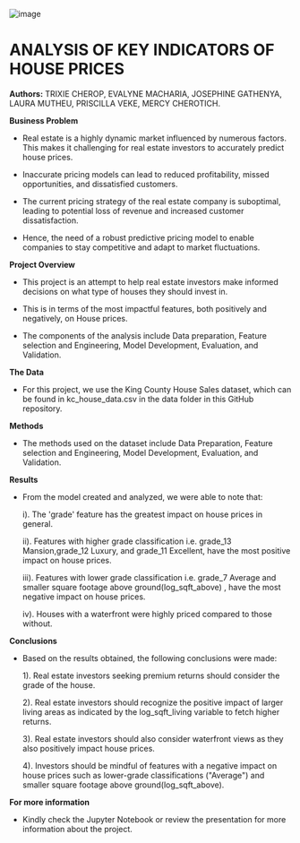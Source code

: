 
![image](https://github.com/MutheuTheAnalyst/House-Pricing-Indicators/assets/92978069/9ce2ee88-cc6f-4f86-8b54-370e8828b844)

# ANALYSIS OF KEY INDICATORS OF HOUSE PRICES

**Authors:** TRIXIE CHEROP, EVALYNE MACHARIA, JOSEPHINE GATHENYA, LAURA MUTHEU, PRISCILLA VEKE, MERCY CHEROTICH.

**Business Problem**

- Real estate is a highly dynamic market influenced by numerous factors. This makes it challenging for real estate investors to accurately predict house prices.

- Inaccurate pricing models can lead to reduced profitability, missed opportunities, and dissatisfied customers.

- The current pricing strategy of the real estate company is suboptimal, leading to potential loss of revenue and increased customer dissatisfaction.

- Hence, the need of a robust predictive pricing model to enable companies to stay competitive and adapt to market fluctuations.

**Project Overview**

- This project is an attempt to help real estate investors make informed decisions on what type of houses they should invest in.

- This is in terms of the most impactful features, both positively and negatively, on House prices.

- The components of the analysis include Data preparation, Feature selection and Engineering, Model Development, Evaluation, and Validation.

**The Data**

- For this project, we use the King County House Sales dataset, which can be found in kc_house_data.csv in the data folder in this GitHub repository.

**Methods**

- The methods used on the dataset include Data Preparation, Feature selection and Engineering, Model Development, Evaluation, and Validation.

**Results**

- From the model created and analyzed, we were able to note that:

    i). The 'grade' feature has the greatest impact on house prices in general.
 
    ii). Features with higher grade classification i.e. grade_13 Mansion,grade_12 Luxury, and grade_11 Excellent, have the most positive impact on house prices.
 
    iii). Features with lower grade classification i.e. grade_7 Average and smaller square footage above ground(log_sqft_above) , have the most negative impact on house prices.
 
    iv). Houses with a waterfront were highly priced compared to those without.
 
**Conclusions**

- Based on the results obtained, the following conclusions were made:

  1). Real estate investors seeking premium returns should consider the grade of the house.

  2). Real estate investors should recognize the positive impact of larger living areas as indicated by the log_sqft_living variable to fetch higher returns.

  3). Real estate investors should also consider waterfront views as they also positively impact house prices.

  4). Investors should be mindful of features with a negative impact on house prices such as lower-grade classifications ("Average") and smaller square footage above ground(log_sqft_above).
  
 
**For more information**

- Kindly check the Jupyter Notebook or review the presentation for more information about the project.
  
